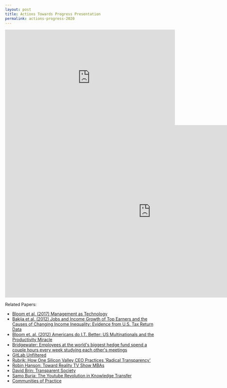 ```yaml
---
layout: post
title: Actions Towards Progress Presentation
permalink: actions-progress-2020
---
```


<iframe width="560" height="315" src="https://www.youtube.com/embed/Ps4t8ZpPPEQ" frameborder="0" allow="accelerometer; autoplay; clipboard-write; encrypted-media; gyroscope; picture-in-picture" allowfullscreen></iframe>

<iframe src="https://docs.google.com/presentation/d/e/2PACX-1vRMXesnZ-8ce5Q1xLnZD81qLpb02Pmv23FG5Lhes33_3iGzGtnO5nZPgl1Br2-MuG3aq-bG0vDc_ibc/embed?start=false&loop=false&delayms=15000" frameborder="0" width="960" height="569" allowfullscreen="true" mozallowfullscreen="true" webkitallowfullscreen="true"></iframe>

Related Papers:
- [Bloom et al. (2017) Management as Technology](https://www.nber.org/papers/w22327)
- [Bakija et al. (2012) Jobs and Income Growth of Top Earners and the Causes of Changing Income Inequality: Evidence from U.S. Tax Return Data](https://web.williams.edu/Economics/wp/BakijaColeHeimJobsIncomeGrowthTopEarners.pdf)
- [Bloom et. al. (2012) Americans do I.T. Better: US Multinationals and the Productivity Miracle](https://economics.mit.edu/files/12979)
- [Bridgewater: Employees at the world's biggest hedge fund spend a couple hours every week studying each other's meetings](https://archive.vn/SB7J9)
- [GitLab Unfiltered](https://www.youtube.com/channel/UCMtZ0sc1HHNtGGWZFDRTh5A?view_as=subscriber)
- [Rubrik: How One Silicon Valley CEO Practices 'Radical Transparency'](https://archive.vn/bLrqq)
- [Robin Hanson: Toward Reality TV Show MBAs](https://archive.vn/yY06B)
- [David Brin: Transparent Society](https://archive.vn/8kTLI)
- [Samo Burja: The Youtube Revolution in Knowledge Transfer](https://archive.vn/R3Enr)
- [Communities of Practice](https://archive.vn/haARn)

